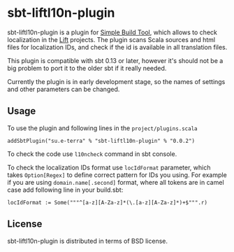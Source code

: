 sbt-liftl10n-plugin
===================

  sbt-liftl10n-plugin is a plugin for [Simple Build Tool](http://www.scala-sbt.org), which allows
to check localization in the [Lift](http://www.liftweb.net) projects.  The plugin scans Scala
sources and html files for localization IDs, and check if the id is available in all translation 
files.

  This plugin is compatible with sbt 0.13 or later, however it's should not be a big problem to
port it to the older sbt if it really needed.

  Currently the plugin is in early development stage, so the names of settings and other parameters
can be changed.

Usage
-----

To use the plugin and following lines in the `project/plugins.scala`

```
addSbtPlugin("su.e-terra" % "sbt-liftl10n-plugin" % "0.0.2")
```

To check the code use `l10ncheck` command in sbt console.

To check the localization IDs format use `locIdFormat` parameter, which takes `Option[Regex]` to define
correct pattern for IDs you using. For example if you are using `domain.name[.second]` format, where all
tokens are in camel case add following line in your build.sbt:

```
locIdFormat := Some("""^[a-z][A-Za-z]*(\.[a-z][A-Za-z]*)+$""".r)
```

License
-------

sbt-liftl10n-plugin is distributed in terms of BSD license.
